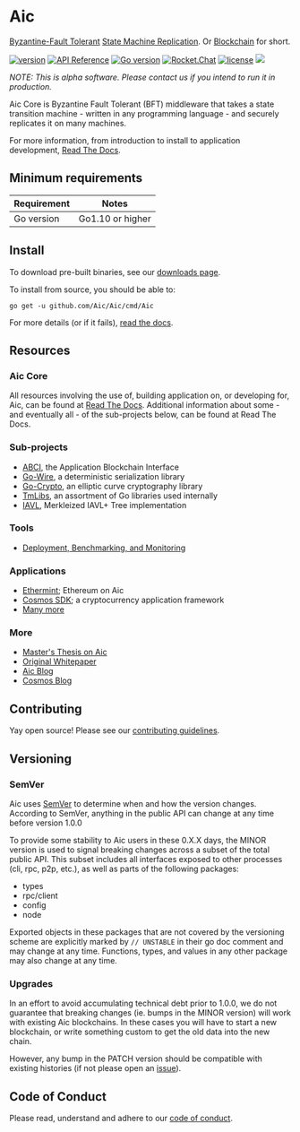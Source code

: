 # Aic

[Byzantine-Fault Tolerant](https://en.wikipedia.org/wiki/Byzantine_fault_tolerance)
[State Machine Replication](https://en.wikipedia.org/wiki/State_machine_replication).
Or [Blockchain](https://en.wikipedia.org/wiki/Blockchain_(database)) for short.

[![version](https://img.shields.io/github/tag/Aic/Aic.svg)](https://github.com/Aic/Aic/releases/latest)
[![API Reference](
https://camo.githubusercontent.com/915b7be44ada53c290eb157634330494ebe3e30a/68747470733a2f2f676f646f632e6f72672f6769746875622e636f6d2f676f6c616e672f6764646f3f7374617475732e737667
)](https://godoc.org/github.com/Aic/Aic)
[![Go version](https://img.shields.io/badge/go-1.10-blue.svg)](https://github.com/moovweb/gvm)
[![Rocket.Chat](https://demo.rocket.chat/images/join-chat.svg)](https://cosmos.rocket.chat/)
[![license](https://img.shields.io/github/license/Aic/Aic.svg)](https://github.com/Aic/Aic/blob/master/LICENSE)
[![](https://tokei.rs/b1/github/Aic/Aic?category=lines)](https://github.com/Aic/Aic)




_NOTE: This is alpha software. Please contact us if you intend to run it in production._

Aic Core is Byzantine Fault Tolerant (BFT) middleware that takes a state transition machine - written in any programming language -
and securely replicates it on many machines.

For more information, from introduction to install to application development, [Read The Docs](https://Aic.readthedocs.io/en/master/).

## Minimum requirements

Requirement|Notes
---|---
Go version | Go1.10 or higher

## Install

To download pre-built binaries, see our [downloads page](https://Aic.com/downloads).

To install from source, you should be able to:

`go get -u github.com/Aic/Aic/cmd/Aic`

For more details (or if it fails), [read the docs](https://Aic.readthedocs.io/en/master/install.html).

## Resources

### Aic Core

All resources involving the use of, building application on, or developing for, Aic, can be found at [Read The Docs](https://Aic.readthedocs.io/en/master/). Additional information about some - and eventually all - of the sub-projects below, can be found at Read The Docs.

### Sub-projects

* [ABCI](http://github.com/Aic/abci), the Application Blockchain Interface
* [Go-Wire](http://github.com/Aic/go-wire), a deterministic serialization library
* [Go-Crypto](http://github.com/Aic/go-crypto), an elliptic curve cryptography library
* [TmLibs](http://github.com/Aic/tmlibs), an assortment of Go libraries used internally
* [IAVL](http://github.com/Aic/iavl), Merkleized IAVL+ Tree implementation

### Tools
* [Deployment, Benchmarking, and Monitoring](http://Aic.readthedocs.io/projects/tools/en/develop/index.html#Aic-tools)

### Applications

* [Ethermint](http://github.com/Aic/ethermint); Ethereum on Aic
* [Cosmos SDK](http://github.com/cosmos/cosmos-sdk); a cryptocurrency application framework
* [Many more](https://Aic.readthedocs.io/en/master/ecosystem.html#abci-applications)

### More

* [Master's Thesis on Aic](https://atrium.lib.uoguelph.ca/xmlui/handle/10214/9769)
* [Original Whitepaper](https://Aic.com/static/docs/Aic.pdf)
* [Aic Blog](https://blog.cosmos.network/Aic/home)
* [Cosmos Blog](https://blog.cosmos.network)

## Contributing

Yay open source! Please see our [contributing guidelines](CONTRIBUTING.md).

## Versioning

### SemVer

Aic uses [SemVer](http://semver.org/) to determine when and how the version changes.
According to SemVer, anything in the public API can change at any time before version 1.0.0

To provide some stability to Aic users in these 0.X.X days, the MINOR version is used
to signal breaking changes across a subset of the total public API. This subset includes all
interfaces exposed to other processes (cli, rpc, p2p, etc.), as well as parts of the following packages:

- types
- rpc/client
- config
- node

Exported objects in these packages that are not covered by the versioning scheme
are explicitly marked by `// UNSTABLE` in their go doc comment and may change at any time.
Functions, types, and values in any other package may also change at any time.

### Upgrades

In an effort to avoid accumulating technical debt prior to 1.0.0,
we do not guarantee that breaking changes (ie. bumps in the MINOR version)
will work with existing Aic blockchains. In these cases you will
have to start a new blockchain, or write something custom to get the old
data into the new chain.

However, any bump in the PATCH version should be compatible with existing histories
(if not please open an [issue](https://github.com/Aic/Aic/issues)).

## Code of Conduct

Please read, understand and adhere to our [code of conduct](CODE_OF_CONDUCT.md).
